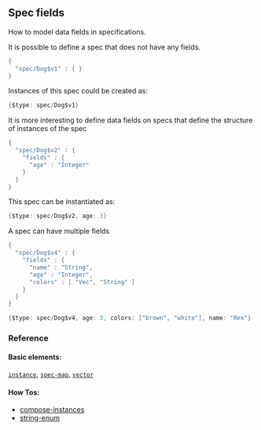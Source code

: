 <!---
  This markdown file was generated. Do not edit.
  -->

## Spec fields

How to model data fields in specifications.

It is possible to define a spec that does not have any fields.

```java
{
  "spec/Dog$v1" : { }
}
```

Instances of this spec could be created as:

```java
{$type: spec/Dog$v1}
```

It is more interesting to define data fields on specs that define the structure of instances of the spec

```java
{
  "spec/Dog$v2" : {
    "fields" : {
      "age" : "Integer"
    }
  }
}
```

This spec can be instantiated as:

```java
{$type: spec/Dog$v2, age: 3}
```

A spec can have multiple fields

```java
{
  "spec/Dog$v4" : {
    "fields" : {
      "name" : "String",
      "age" : "Integer",
      "colors" : [ "Vec", "String" ]
    }
  }
}
```

```java
{$type: spec/Dog$v4, age: 3, colors: ["brown", "white"], name: "Rex"}
```

### Reference

#### Basic elements:

[`instance`](../halite_basic-syntax-reference-j.md#instance), [`spec-map`](../../halite_spec-syntax-reference.md), [`vector`](../halite_basic-syntax-reference-j.md#vector)

#### How Tos:

* [compose-instances](../how-to/halite_compose-instances-j.md)
* [string-enum](../how-to/halite_string-enum-j.md)


